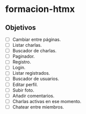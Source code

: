 # formacion-htmx

## Objetivos

- [ ] Cambiar entre páginas.
- [ ] Listar charlas.
- [ ] Buscador de charlas.
- [ ] Paginador.
- [ ] Registro.
- [ ] Login.
- [ ] Listar registrados.
- [ ] Buscador de usuarios.
- [ ] Editar perfil.
- [ ] Subir foto.
- [ ] Añadir comentarios.
- [ ] Charlas activas en ese momento.
- [ ] Chatear entre miembros.
